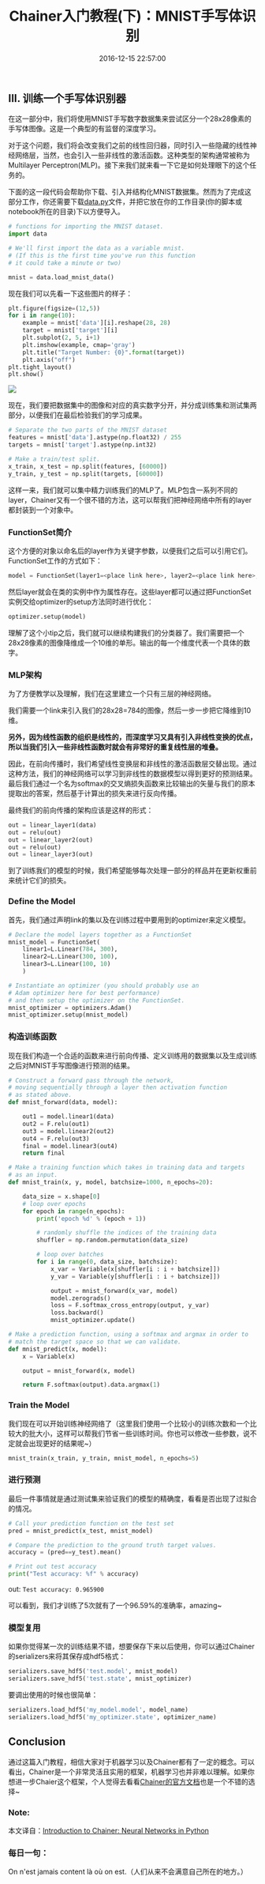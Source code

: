 ﻿---
title: "Chainer入门教程(下)：MNIST手写体识别"
date: 2016-12-15 22:57:00
tags: [chainer, 入门教程, 机器学习, 神经网络]
comments: true
---

## III. 训练一个手写体识别器

在这一部分中，我们将使用MNIST手写数字数据集来尝试区分一个28x28像素的手写体图像。这是一个典型的有监督的深度学习。

对于这个问题，我们将会改变我们之前的线性回归器，同时引入一些隐藏的线性神经网络层，当然，也会引入一些非线性的激活函数。这种类型的架构通常被称为Multilayer Perceptron(MLP)。接下来我们就来看一下它是如何处理眼下的这个任务的。

下面的这一段代码会帮助你下载、引入并结构化MNIST数据集。然而为了完成这部分工作，你还需要下载[data.py](https://github.com/imonce/imonce.github.io/tree/master/assets/files/data.py)文件，并把它放在你的工作目录(你的脚本或notebook所在的目录)下以方便导入。

<!-- more-->

```python
# functions for importing the MNIST dataset.
import data

# We'll first import the data as a variable mnist.
# (If this is the first time you've run this function
# it could take a minute or two)

mnist = data.load_mnist_data()
```

现在我们可以先看一下这些图片的样子：

```python
plt.figure(figsize=(12,5))
for i in range(10):
    example = mnist['data'][i].reshape(28, 28)
    target = mnist['target'][i]
    plt.subplot(2, 5, i+1)
    plt.imshow(example, cmap='gray')
    plt.title("Target Number: {0}".format(target))
    plt.axis("off")
plt.tight_layout()
plt.show()
```

![](https://raw.githubusercontent.com/imonce/imgs/master/20180809232611.png)

现在，我们要把数据集中的图像和对应的真实数字分开，并分成训练集和测试集两部分，以便我们在最后检验我们的学习成果。

```python
# Separate the two parts of the MNIST dataset
features = mnist['data'].astype(np.float32) / 255
targets = mnist['target'].astype(np.int32)

# Make a train/test split.
x_train, x_test = np.split(features, [60000])
y_train, y_test = np.split(targets, [60000])
```

这样一来，我们就可以集中精力训练我们的MLP了。MLP包含一系列不同的layer，Chainer又有一个很不错的方法，这可以帮我们把神经网络中所有的layer都封装到一个对象中。

### FunctionSet简介

这个方便的对象以命名后的layer作为关键字参数，以便我们之后可以引用它们。FunctionSet工作的方式如下：

```python
model = FunctionSet(layer1=<place link here>, layer2=<place link here>, ...etc.)
```

然后layer就会在类的实例中作为属性存在。这些layer都可以通过把FunctionSet实例交给optimizer的setup方法同时进行优化：

```python
optimizer.setup(model)
```

理解了这个小tip之后，我们就可以继续构建我们的分类器了。我们需要把一个28x28像素的图像降维成一个10维的单形。输出的每一个维度代表一个具体的数字。

### MLP架构

为了方便教学以及理解，我们在这里建立一个只有三层的神经网络。

我们需要一个link来引入我们的28x28=784的图像，然后一步一步把它降维到10维。

**另外，因为线性函数的组织是线性的，而深度学习又具有引入非线性变换的优点，所以当我们引入一些非线性函数时就会有非常好的重复线性层的堆叠。**

<!-- Additionally, since compositions of linear functions are linear and the benefit of deep learning models are their ability to approximate arbitrary nonlinear functions, it wouldn’t do us much good to stack repeated linear layers together without adding some nonlinear function to send them through-->

因此，在前向传播时，我们希望线性变换层和非线性的激活函数层交替出现。通过这种方法，我们的神经网络可以学习到非线性的数据模型以得到更好的预测结果。最后我们通过一个名为softmax的交叉熵损失函数来比较输出的矢量与我们的原本提取出的答案，然后基于计算出的损失来进行反向传播。

最终我们的前向传播的架构应该是这样的形式：

```python
out = linear_layer1(data)
out = relu(out)
out = linear_layer2(out)
out = relu(out)
out = linear_layer3(out)
```

到了训练我们的模型的时候，我们希望能够每次处理一部分的样品并在更新权重前来统计它们的损失。

### Define the Model

首先，我们通过声明link的集以及在训练过程中要用到的optimizer来定义模型。

```python
# Declare the model layers together as a FunctionSet
mnist_model = FunctionSet(
    linear1=L.Linear(784, 300),
    linear2=L.Linear(300, 100),
    linear3=L.Linear(100, 10)
    )

# Instantiate an optimizer (you should probably use an
# Adam optimizer here for best performance)
# and then setup the optimizer on the FunctionSet.
mnist_optimizer = optimizers.Adam()
mnist_optimizer.setup(mnist_model)
```

### 构造训练函数

现在我们构造一个合适的函数来进行前向传播、定义训练用的数据集以及生成训练之后对MNIST手写图像进行预测的结果。

```python
# Construct a forward pass through the network,
# moving sequentially through a layer then activation function
# as stated above.
def mnist_forward(data, model):

    out1 = model.linear1(data)
    out2 = F.relu(out1)
    out3 = model.linear2(out2)
    out4 = F.relu(out3)
    final = model.linear3(out4)
    return final

# Make a training function which takes in training data and targets
# as an input.
def mnist_train(x, y, model, batchsize=1000, n_epochs=20):

    data_size = x.shape[0]
    # loop over epochs
    for epoch in range(n_epochs):
        print('epoch %d' % (epoch + 1))

        # randomly shuffle the indices of the training data
        shuffler = np.random.permutation(data_size)

        # loop over batches
        for i in range(0, data_size, batchsize):
            x_var = Variable(x[shuffler[i : i + batchsize]])
            y_var = Variable(y[shuffler[i : i + batchsize]])

            output = mnist_forward(x_var, model)
            model.zerograds()
            loss = F.softmax_cross_entropy(output, y_var)
            loss.backward()
            mnist_optimizer.update()

# Make a prediction function, using a softmax and argmax in order to
# match the target space so that we can validate.
def mnist_predict(x, model):
    x = Variable(x)

    output = mnist_forward(x, model)

    return F.softmax(output).data.argmax(1)
```

### Train the Model

我们现在可以开始训练神经网络了（这里我们使用一个比较小的训练次数和一个比较大的批大小，这样可以帮我们节省一些训练时间。你也可以修改一些参数，说不定就会出现更好的结果呢~）

```python
mnist_train(x_train, y_train, mnist_model, n_epochs=5)
```

### 进行预测

最后一件事情就是通过测试集来验证我们的模型的精确度，看看是否出现了过拟合的情况。

```python
# Call your prediction function on the test set
pred = mnist_predict(x_test, mnist_model)

# Compare the prediction to the ground truth target values.
accuracy = (pred==y_test).mean()

# Print out test accuracy
print("Test accuracy: %f" % accuracy)
```

out: `Test accuracy: 0.965900`

可以看到，我们才训练了5次就有了一个96.59%的准确率，amazing~

### 模型复用

如果你觉得某一次的训练结果不错，想要保存下来以后使用，你可以通过Chainer的serializers来将其保存成hdf5格式：

```python
serializers.save_hdf5('test.model', mnist_model)
serializers.save_hdf5('test.state', mnist_optimizer)
```

要调出使用的时候也很简单：

```python
serializers.load_hdf5('my_model.model', model_name)
serializers.load_hdf5('my_optimizer.state', optimizer_name)
```

## Conclusion

通过这篇入门教程，相信大家对于机器学习以及Chainer都有了一定的概念。可以看出，Chainer是一个非常灵活且实用的框架，机器学习也并非难以理解。如果你想进一步Chaier这个框架，个人觉得去看看[Chainer的官方文档](http://docs.chainer.org/en/stable/)也是一个不错的选择~

### Note:
本文译自：[Introduction to Chainer: Neural Networks in Python](http://multithreaded.stitchfix.com/blog/2015/12/09/intro-to-chainer/)

### 每日一句：
On n'est jamais content là où on est.（人们从来不会满意自己所在的地方。）




